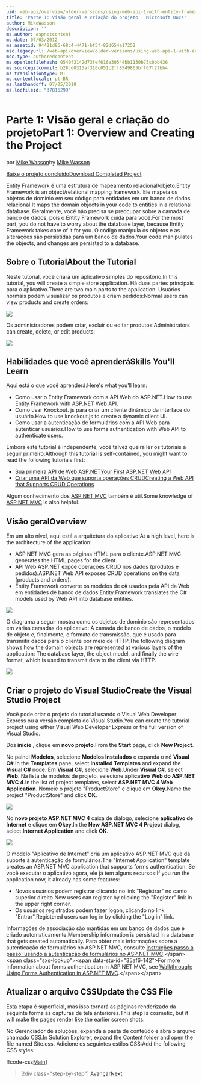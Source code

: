 ```yaml
---
uid: web-api/overview/older-versions/using-web-api-1-with-entity-framework-5/using-web-api-with-entity-framework-part-1
title: 'Parte 1: Visão geral e criação do projeto | Microsoft Docs'
author: MikeWasson
description: ''
ms.author: aspnetcontent
ms.date: 07/03/2012
ms.assetid: 94421d86-68c4-4471-bf5f-82d654a17252
msc.legacyurl: /web-api/overview/older-versions/using-web-api-1-with-entity-framework-5/using-web-api-with-entity-framework-part-1
msc.type: authoredcontent
ms.openlocfilehash: 0540f3142d73fef616e30544bb1130b75c0bb436
ms.sourcegitcommit: b28cd0313af316c051c2ff8549865bff67f2fbb4
ms.translationtype: MT
ms.contentlocale: pt-BR
ms.lasthandoff: 07/05/2018
ms.locfileid: "37816299"
---
```

<a name="part-1-overview-and-creating-the-project"></a><span data-ttu-id="35af6-102">Parte 1: Visão geral e criação do projeto</span><span class="sxs-lookup"><span data-stu-id="35af6-102">Part 1: Overview and Creating the Project</span></span>
====================
<span data-ttu-id="35af6-103">por [Mike Wasson](https://github.com/MikeWasson)</span><span class="sxs-lookup"><span data-stu-id="35af6-103">by [Mike Wasson](https://github.com/MikeWasson)</span></span>

[<span data-ttu-id="35af6-104">Baixe o projeto concluído</span><span class="sxs-lookup"><span data-stu-id="35af6-104">Download Completed Project</span></span>](http://code.msdn.microsoft.com/ASP-NET-Web-API-with-afa30545)

<span data-ttu-id="35af6-105">Entity Framework é uma estrutura de mapeamento relacional/objeto.</span><span class="sxs-lookup"><span data-stu-id="35af6-105">Entity Framework is an object/relational mapping framework.</span></span> <span data-ttu-id="35af6-106">Ele mapeia os objetos de domínio em seu código para entidades em um banco de dados relacional.</span><span class="sxs-lookup"><span data-stu-id="35af6-106">It maps the domain objects in your code to entities in a relational database.</span></span> <span data-ttu-id="35af6-107">Geralmente, você não precisa se preocupar sobre a camada de banco de dados, pois o Entity Framework cuida para você.</span><span class="sxs-lookup"><span data-stu-id="35af6-107">For the most part, you do not have to worry about the database layer, because Entity Framework takes care of it for you.</span></span> <span data-ttu-id="35af6-108">O código manipula os objetos e as alterações são persistidas para um banco de dados.</span><span class="sxs-lookup"><span data-stu-id="35af6-108">Your code manipulates the objects, and changes are persisted to a database.</span></span>

## <a name="about-the-tutorial"></a><span data-ttu-id="35af6-109">Sobre o Tutorial</span><span class="sxs-lookup"><span data-stu-id="35af6-109">About the Tutorial</span></span>

<span data-ttu-id="35af6-110">Neste tutorial, você criará um aplicativo simples do repositório.</span><span class="sxs-lookup"><span data-stu-id="35af6-110">In this tutorial, you will create a simple store application.</span></span> <span data-ttu-id="35af6-111">Há duas partes principais para o aplicativo.</span><span class="sxs-lookup"><span data-stu-id="35af6-111">There are two main parts to the application.</span></span> <span data-ttu-id="35af6-112">Usuários normais podem visualizar os produtos e criam pedidos:</span><span class="sxs-lookup"><span data-stu-id="35af6-112">Normal users can view products and create orders:</span></span>

![](using-web-api-with-entity-framework-part-1/_static/image1.png)

<span data-ttu-id="35af6-113">Os administradores podem criar, excluir ou editar produtos:</span><span class="sxs-lookup"><span data-stu-id="35af6-113">Administrators can create, delete, or edit products:</span></span>

![](using-web-api-with-entity-framework-part-1/_static/image2.png)

## <a name="skills-youll-learn"></a><span data-ttu-id="35af6-114">Habilidades que você aprenderá</span><span class="sxs-lookup"><span data-stu-id="35af6-114">Skills You'll Learn</span></span>

<span data-ttu-id="35af6-115">Aqui está o que você aprenderá:</span><span class="sxs-lookup"><span data-stu-id="35af6-115">Here's what you'll learn:</span></span>

- <span data-ttu-id="35af6-116">Como usar o Entity Framework com a API Web do ASP.NET.</span><span class="sxs-lookup"><span data-stu-id="35af6-116">How to use Entity Framework with ASP.NET Web API.</span></span>
- <span data-ttu-id="35af6-117">Como usar Knockout. js para criar um cliente dinâmico da interface do usuário.</span><span class="sxs-lookup"><span data-stu-id="35af6-117">How to use knockout.js to create a dynamic client UI.</span></span>
- <span data-ttu-id="35af6-118">Como usar a autenticação de formulários com a API Web para autenticar usuários.</span><span class="sxs-lookup"><span data-stu-id="35af6-118">How to use forms authentication with Web API to authenticate users.</span></span>

<span data-ttu-id="35af6-119">Embora este tutorial é independente, você talvez queira ler os tutoriais a seguir primeiro:</span><span class="sxs-lookup"><span data-stu-id="35af6-119">Although this tutorial is self-contained, you might want to read the following tutorials first:</span></span>

- [<span data-ttu-id="35af6-120">Sua primeira API de Web ASP.NET</span><span class="sxs-lookup"><span data-stu-id="35af6-120">Your First ASP.NET Web API</span></span>](../../getting-started-with-aspnet-web-api/tutorial-your-first-web-api.md)
- [<span data-ttu-id="35af6-121">Criar uma API da Web que suporta operações CRUD</span><span class="sxs-lookup"><span data-stu-id="35af6-121">Creating a Web API that Supports CRUD Operations</span></span>](../creating-a-web-api-that-supports-crud-operations.md)

<span data-ttu-id="35af6-122">Algum conhecimento dos [ASP.NET MVC](../../../../mvc/index.md) também é útil.</span><span class="sxs-lookup"><span data-stu-id="35af6-122">Some knowledge of [ASP.NET MVC](../../../../mvc/index.md) is also helpful.</span></span>

## <a name="overview"></a><span data-ttu-id="35af6-123">Visão geral</span><span class="sxs-lookup"><span data-stu-id="35af6-123">Overview</span></span>

<span data-ttu-id="35af6-124">Em um alto nível, aqui está a arquitetura do aplicativo:</span><span class="sxs-lookup"><span data-stu-id="35af6-124">At a high level, here is the architecture of the application:</span></span>

- <span data-ttu-id="35af6-125">ASP.NET MVC gera as páginas HTML para o cliente.</span><span class="sxs-lookup"><span data-stu-id="35af6-125">ASP.NET MVC generates the HTML pages for the client.</span></span>
- <span data-ttu-id="35af6-126">API Web ASP.NET expõe operações CRUD nos dados (produtos e pedidos).</span><span class="sxs-lookup"><span data-stu-id="35af6-126">ASP.NET Web API exposes CRUD operations on the data (products and orders).</span></span>
- <span data-ttu-id="35af6-127">Entity Framework converte os modelos de c# usados pela API da Web em entidades de banco de dados.</span><span class="sxs-lookup"><span data-stu-id="35af6-127">Entity Framework translates the C# models used by Web API into database entities.</span></span>

![](using-web-api-with-entity-framework-part-1/_static/image3.png)

<span data-ttu-id="35af6-128">O diagrama a seguir mostra como os objetos de domínio são representados em várias camadas do aplicativo: A camada de banco de dados, o modelo de objeto e, finalmente, o formato de transmissão, que é usado para transmitir dados para o cliente por meio de HTTP.</span><span class="sxs-lookup"><span data-stu-id="35af6-128">The following diagram shows how the domain objects are represented at various layers of the application: The database layer, the object model, and finally the wire format, which is used to transmit data to the client via HTTP.</span></span>

![](using-web-api-with-entity-framework-part-1/_static/image4.png)

## <a name="create-the-visual-studio-project"></a><span data-ttu-id="35af6-129">Criar o projeto do Visual Studio</span><span class="sxs-lookup"><span data-stu-id="35af6-129">Create the Visual Studio Project</span></span>

<span data-ttu-id="35af6-130">Você pode criar o projeto do tutorial usando o Visual Web Developer Express ou a versão completa do Visual Studio.</span><span class="sxs-lookup"><span data-stu-id="35af6-130">You can create the tutorial project using either Visual Web Developer Express or the full version of Visual Studio.</span></span>

<span data-ttu-id="35af6-131">Dos **inicie** , clique em **novo projeto**.</span><span class="sxs-lookup"><span data-stu-id="35af6-131">From the **Start** page, click **New Project**.</span></span>

<span data-ttu-id="35af6-132">No painel **Modelos**, selecione **Modelos Instalados** e expanda o nó **Visual C#**.</span><span class="sxs-lookup"><span data-stu-id="35af6-132">In the **Templates** pane, select **Installed Templates** and expand the **Visual C#** node.</span></span> <span data-ttu-id="35af6-133">Em **Visual C#**, selecione **Web**.</span><span class="sxs-lookup"><span data-stu-id="35af6-133">Under **Visual C#**, select **Web**.</span></span> <span data-ttu-id="35af6-134">Na lista de modelos de projeto, selecione **aplicativo Web do ASP.NET MVC 4**.</span><span class="sxs-lookup"><span data-stu-id="35af6-134">In the list of project templates, select **ASP.NET MVC 4 Web Application**.</span></span> <span data-ttu-id="35af6-135">Nomeie o projeto "ProductStore" e clique em **Okey**.</span><span class="sxs-lookup"><span data-stu-id="35af6-135">Name the project "ProductStore" and click **OK**.</span></span>

![](using-web-api-with-entity-framework-part-1/_static/image5.png)

<span data-ttu-id="35af6-136">No **novo projeto ASP.NET MVC 4** caixa de diálogo, selecione **aplicativo de Internet** e clique em **Okey**.</span><span class="sxs-lookup"><span data-stu-id="35af6-136">In the **New ASP.NET MVC 4 Project** dialog, select **Internet Application** and click **OK**.</span></span>

![](using-web-api-with-entity-framework-part-1/_static/image6.png)

<span data-ttu-id="35af6-137">O modelo "Aplicativo de Internet" cria um aplicativo ASP.NET MVC que dá suporte à autenticação de formulários.</span><span class="sxs-lookup"><span data-stu-id="35af6-137">The "Internet Application" template creates an ASP.NET MVC application that supports forms authentication.</span></span> <span data-ttu-id="35af6-138">Se você executar o aplicativo agora, ele já tem alguns recursos:</span><span class="sxs-lookup"><span data-stu-id="35af6-138">If you run the application now, it already has some features:</span></span>

- <span data-ttu-id="35af6-139">Novos usuários podem registrar clicando no link "Registrar" no canto superior direito.</span><span class="sxs-lookup"><span data-stu-id="35af6-139">New users can register by clicking the "Register" link in the upper right corner.</span></span>
- <span data-ttu-id="35af6-140">Os usuários registrados podem fazer logon, clicando no link "Entrar".</span><span class="sxs-lookup"><span data-stu-id="35af6-140">Registered users can log in by clicking the "Log in" link.</span></span>

<span data-ttu-id="35af6-141">Informações de associação são mantidas em um banco de dados que é criado automaticamente.</span><span class="sxs-lookup"><span data-stu-id="35af6-141">Membership information is persisted in a database that gets created automatically.</span></span> <span data-ttu-id="35af6-142">Para obter mais informações sobre a autenticação de formulários no ASP.NET MVC, consulte [instruções passo a passo: usando a autenticação de formulários no ASP.NET MVC](https://msdn.microsoft.com/library/ff398049(VS.98).aspx).</span><span class="sxs-lookup"><span data-stu-id="35af6-142">For more information about forms authentication in ASP.NET MVC, see [Walkthrough: Using Forms Authentication in ASP.NET MVC](https://msdn.microsoft.com/library/ff398049(VS.98).aspx).</span></span>

## <a name="update-the-css-file"></a><span data-ttu-id="35af6-143">Atualizar o arquivo CSS</span><span class="sxs-lookup"><span data-stu-id="35af6-143">Update the CSS File</span></span>

<span data-ttu-id="35af6-144">Esta etapa é superficial, mas isso tornará as páginas renderizado da seguinte forma as capturas de tela anteriores.</span><span class="sxs-lookup"><span data-stu-id="35af6-144">This step is cosmetic, but it will make the pages render like the earlier screen shots.</span></span>

<span data-ttu-id="35af6-145">No Gerenciador de soluções, expanda a pasta de conteúdo e abra o arquivo chamado CSS.</span><span class="sxs-lookup"><span data-stu-id="35af6-145">In Solution Explorer, expand the Content folder and open the file named Site.css.</span></span> <span data-ttu-id="35af6-146">Adicione os seguintes estilos CSS:</span><span class="sxs-lookup"><span data-stu-id="35af6-146">Add the following CSS styles:</span></span>

[!code-css[Main](using-web-api-with-entity-framework-part-1/samples/sample1.css)]

> [!div class="step-by-step"]
> [<span data-ttu-id="35af6-147">Avançar</span><span class="sxs-lookup"><span data-stu-id="35af6-147">Next</span></span>](using-web-api-with-entity-framework-part-2.md)
